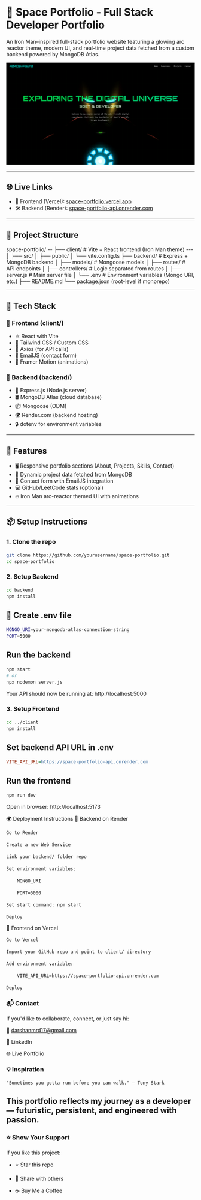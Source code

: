 # 🦾 Space Portfolio - Full Stack Developer Portfolio

An Iron Man–inspired full-stack portfolio website featuring a glowing arc reactor theme, modern UI, and real-time project data fetched from a custom backend powered by MongoDB Atlas.

![Iron Man Arc Reactor Themed Portfolio](./preview.png)

---

## 🌐 Live Links

- 🚀 Frontend (Vercel): [space-portfolio.vercel.app](https://space-portfolio.vercel.app)
- 🛠️ Backend (Render): [space-portfolio-api.onrender.com](https://space-portfolio-api.onrender.com)

---

## 📂 Project Structure

space-portfolio/
-- ├── client/ # Vite + React frontend (Iron Man theme)
--- │ ├── src/
│ ├── public/
│ └── vite.config.ts
├── backend/ # Express + MongoDB backend
│ ├── models/ # Mongoose models
│ ├── routes/ # API endpoints
│ ├── controllers/ # Logic separated from routes
│ ├── server.js # Main server file
│ └── .env # Environment variables (Mongo URI, etc.)
├── README.md
└── package.json (root-level if monorepo)


---

## 🚀 Tech Stack

### 🔹 Frontend (client/)
- ⚛️ React with Vite
- 🎨 Tailwind CSS / Custom CSS
- 🔌 Axios (for API calls)
- 💌 EmailJS (contact form)
- 🧠 Framer Motion (animations)

### 🔸 Backend (backend/)
- 🧾 Express.js (Node.js server)
- 🛢️ MongoDB Atlas (cloud database)
- 📦 Mongoose (ODM)
- 🌍 Render.com (backend hosting)
- 🔒 dotenv for environment variables

---

## 🧠 Features

- 🖥️ Responsive portfolio sections (About, Projects, Skills, Contact)
- 🔄 Dynamic project data fetched from MongoDB
- 📧 Contact form with EmailJS integration
- 💻 GitHub/LeetCode stats (optional)
- 🔥 Iron Man arc-reactor themed UI with animations

---

## 📦 Setup Instructions

### 1. Clone the repo
```bash
git clone https://github.com/yourusername/space-portfolio.git
cd space-portfolio
```

### 2. Setup Backend
```bash
cd backend
npm install
```
## 📄 Create .env file
```bash
MONGO_URI=your-mongodb-atlas-connection-string
PORT=5000
```
## Run the backend
```bash
npm start
# or
npx nodemon server.js
```
Your API should now be running at: http://localhost:5000

### 3. Setup Frontend

```bash
cd ../client
npm install
```

## Set backend API URL in .env
```ini
VITE_API_URL=https://space-portfolio-api.onrender.com
```

## Run the frontend
```bash
npm run dev
```
Open in browser: http://localhost:5173

🌍 Deployment Instructions
🔹 Backend on Render

    Go to Render

    Create a new Web Service

    Link your backend/ folder repo

    Set environment variables:

        MONGO_URI

        PORT=5000

    Set start command: npm start

    Deploy

🔸 Frontend on Vercel

    Go to Vercel

    Import your GitHub repo and point to client/ directory

    Add environment variable:

        VITE_API_URL=https://space-portfolio-api.onrender.com

    Deploy
### 📬 Contact

If you'd like to collaborate, connect, or just say hi:

📧 darshanmrd17@gmail.com

🔗 LinkedIn

🌐 Live Portfolio


### 💡 Inspiration

    "Sometimes you gotta run before you can walk." – Tony Stark

## This portfolio reflects my journey as a developer — futuristic, persistent, and engineered with passion.

### ⭐ Show Your Support

If you like this project:

- ⭐ Star this repo

- 🔁 Share with others

- ☕ Buy Me a Coffee
